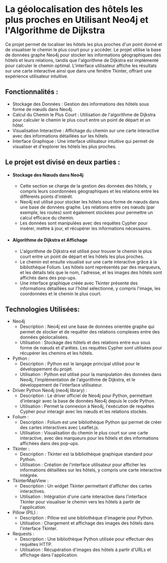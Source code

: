 
<!DOCTYPE html>
<html>
    <body>
        <h1>La géolocalisation des hôtels les plus proches en Utilisant Neo4j et l'Algorithme de Dijkstra</h1>
        <p>
            Ce projet permet de localiser les hôtels les plus proches d'un point donné et de visualiser le chemin 
            le plus court pour y accéder. Le projet utilise la base de données graphe Neo4j pour stocker 
            les informations géographiques des hôtels et leurs relations, tandis que l'algorithme de Dijkstra 
            est implémenté pour calculer le chemin optimal. L'interface utilisateur affiche les résultats 
            sur une carte interactive ainsi que dans une fenêtre Tkinter, offrant une expérience utilisateur intuitive.
        </p>
        <h2>Fonctionnalités :</h2>
         <ul>
            <li>Stockage des Données : Gestion des informations des hôtels sous forme de nœuds dans Neo4j.</li>
            <li>Calcul du Chemin le Plus Court : Utilisation de l'algorithme de Dijkstra pour calculer le chemin le plus court entre un point de départ et un hôtel.</li>
            <li>Visualisation Interactive : Affichage du chemin sur une carte interactive avec des informations détaillées sur les hôtels.</li>
            <li>Interface Graphique : Une interface utilisateur intuitive qui permet de visualiser et d'explorer les hôtels les plus proches.</li>
          </ul>
        <h2>Le projet est divisé en deux parties :</h2>
        <ul><li>
        <h4>Stockage des Nœuds dans Neo4j</h4>
            <ul>
                <li>Cette section se charge de la gestion des données des hôtels, y compris leurs coordonnées géographiques et les relations entre les différents points d'intérêt.</li>
                <li>Neo4j est utilisé pour stocker les hôtels sous forme de nœuds dans une base de données graphe. Les relations entre ces nœuds (par exemple, les routes) sont également stockées pour permettre un calcul efficace du chemin.</li>
                <li>Les données sont manipulées avec des requêtes Cypher pour insérer, mettre à jour, et récupérer les informations nécessaires.</li>
            </ul>
        </li>
        <li>
        <h4>Algorithme de Dijkstra et Affichage</h4>
            <ul>
                <li>L'algorithme de Dijkstra est utilisé pour trouver le chemin le plus court entre un point de départ et les hôtels les plus proches.</li>
                <li>Le chemin est ensuite visualisé sur une carte interactive grâce à la bibliothèque Folium. Les hôtels sont représentés par des marqueurs, et les détails tels que le nom, l'adresse, et les images des hôtels sont affichés dans des pop-ups.</li>
                <li>Une interface graphique créée avec Tkinter présente des informations détaillées sur l'hôtel sélectionné, y compris l'image, les coordonnées et le chemin le plus court.</li>
            </ul>
        </li>
        </ul>
        <h2>Technologies Utilisées:</h2>
        <ul>
        <li>Neo4j
            <ul>
                <li>Description : Neo4j est une base de données orientée graphe qui permet de stocker et de requêter des relations complexes entre des données géolocalisées.</li>
                <li>Utilisation : Stockage des hôtels et des relations entre eux sous forme de nœuds et d'arêtes. Les requêtes Cypher sont utilisées pour récupérer les chemins et les hôtels.</li>
            </ul>
        </li>
        <li>
        Python :
           <ul>
             <li>Description : Python est le langage principal utilisé pour le développement du projet.</li>
             <li>Utilisation : Python est utilisé pour la manipulation des données dans Neo4j, l'implémentation de l'algorithme de Dijkstra, et le développement de l'interface utilisateur.</li>
            </ul>
        </li>
        <li>
        Driver Python Neo4j (neo4j library) :
            <ul>
              <li>Description : Le driver officiel de Neo4j pour Python, permettant d’interagir avec la base de données Neo4j depuis le code Python.</li>
              <li>Utilisation : Permet la connexion à Neo4j, l'exécution de requêtes Cypher pour interagir avec les nœuds et les relations stockés.</li>
            </ul>
        </li>
        <li>
        Folium :
            <ul>
              <li>Description : Folium est une bibliothèque Python qui permet de créer des cartes interactives avec Leaflet.js.</li>
              <li>Utilisation : Visualisation du chemin le plus court sur une carte interactive, avec des marqueurs pour les hôtels et des informations affichées dans des pop-ups.</li>
            </ul>
        </li>
        <li>
        Tkinter :
            <ul>
              <li>Description : Tkinter est la bibliothèque graphique standard pour Python.</li>
              <li>Utilisation : Création de l'interface utilisateur pour afficher les informations détaillées sur les hôtels, y compris une carte interactive intégrée.</li>
            </ul>
        </li>
        <li>
        TkinterMapView :
            <ul>
              <li>Description : Un widget Tkinter permettant d'afficher des cartes interactives.</li>
              <li>Utilisation : Intégration d'une carte interactive dans l'interface Tkinter pour visualiser le chemin vers les hôtels à partir de l'application.</li>
            </ul>
        </li>
        <li>
        Pillow (PIL) :
            <ul>
              <li>Description : Pillow est une bibliothèque d'imagerie pour Python.</li>
              <li>Utilisation : Chargement et affichage des images des hôtels dans l'interface Tkinter.</li>
            </ul>
        </li>
        <li>
        Requests :
            <ul>
              <li>Description : Une bibliothèque Python utilisée pour effectuer des requêtes HTTP.</li>
              <li>Utilisation : Récupération d'images des hôtels à partir d'URLs et affichage dans l'application.</li>
            </ul>
        </li>
        </ul>
    </body>
</html>
